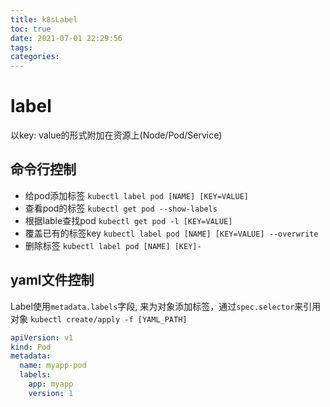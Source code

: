 ```yaml
---
title: k8sLabel
toc: true
date: 2021-07-01 22:29:56
tags:
categories:
---
```

# label
以key: value的形式附加在资源上(Node/Pod/Service)
## 命令行控制
- 给pod添加标签 `kubectl label pod [NAME] [KEY=VALUE]`
- 查看pod的标签 `kubectl get pod --show-labels`
- 根据lable查找pod `kubectl get pod -l [KEY=VALUE]`
- 覆盖已有的标签key `kubectl label pod [NAME] [KEY=VALUE] --overwrite`
- 删除标签 `kubectl label pod [NAME] [KEY]-`

## yaml文件控制
Label使用`metadata.labels`字段, 来为对象添加标签，通过`spec.selector`来引用对象
`kubectl create/apply -f [YAML_PATH]`
```yml
apiVersion: v1
kind: Pod
metadata:
  name: myapp-pod
  labels:
    app: myapp
    version: 1
```